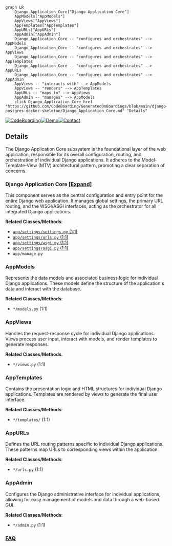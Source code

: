 ```mermaid
graph LR
    Django_Application_Core["Django Application Core"]
    AppModels["AppModels"]
    AppViews["AppViews"]
    AppTemplates["AppTemplates"]
    AppURLs["AppURLs"]
    AppAdmin["AppAdmin"]
    Django_Application_Core -- "configures and orchestrates" --> AppModels
    Django_Application_Core -- "configures and orchestrates" --> AppViews
    Django_Application_Core -- "configures and orchestrates" --> AppTemplates
    Django_Application_Core -- "configures and orchestrates" --> AppURLs
    Django_Application_Core -- "configures and orchestrates" --> AppAdmin
    AppViews -- "interacts with" --> AppModels
    AppViews -- "renders" --> AppTemplates
    AppURLs -- "maps to" --> AppViews
    AppAdmin -- "manages" --> AppModels
    click Django_Application_Core href "https://github.com/CodeBoarding/GeneratedOnBoardings/blob/main/django-postgres-docker-skeleton/Django_Application_Core.md" "Details"
```

[![CodeBoarding](https://img.shields.io/badge/Generated%20by-CodeBoarding-9cf?style=flat-square)](https://github.com/CodeBoarding/GeneratedOnBoardings)[![Demo](https://img.shields.io/badge/Try%20our-Demo-blue?style=flat-square)](https://www.codeboarding.org/demo)[![Contact](https://img.shields.io/badge/Contact%20us%20-%20contact@codeboarding.org-lightgrey?style=flat-square)](mailto:contact@codeboarding.org)

## Details

The Django Application Core subsystem is the foundational layer of the web application, responsible for its overall configuration, routing, and orchestration of individual Django applications. It adheres to the Model-Template-View (MTV) architectural pattern, promoting a clear separation of concerns.

### Django Application Core [[Expand]](./Django_Application_Core.md)
This component serves as the central configuration and entry point for the entire Django web application. It manages global settings, the primary URL routing, and the WSGI/ASGI interfaces, acting as the orchestrator for all integrated Django applications.


**Related Classes/Methods**:

- <a href="https://github.com/anil3a/django-postgres-docker-skeleton/blob/master/app/settings/settings.py#L1-L1" target="_blank" rel="noopener noreferrer">`app/settings/settings.py` (1:1)</a>
- <a href="https://github.com/anil3a/django-postgres-docker-skeleton/blob/master/app/settings/urls.py#L1-L1" target="_blank" rel="noopener noreferrer">`app/settings/urls.py` (1:1)</a>
- <a href="https://github.com/anil3a/django-postgres-docker-skeleton/blob/master/app/settings/wsgi.py#L1-L1" target="_blank" rel="noopener noreferrer">`app/settings/wsgi.py` (1:1)</a>
- <a href="https://github.com/anil3a/django-postgres-docker-skeleton/blob/master/app/settings/asgi.py#L1-L1" target="_blank" rel="noopener noreferrer">`app/settings/asgi.py` (1:1)</a>
- `app/manage.py`


### AppModels
Represents the data models and associated business logic for individual Django applications. These models define the structure of the application's data and interact with the database.


**Related Classes/Methods**:

- `*/models.py` (1:1)


### AppViews
Handles the request-response cycle for individual Django applications. Views process user input, interact with models, and render templates to generate responses.


**Related Classes/Methods**:

- `*/views.py` (1:1)


### AppTemplates
Contains the presentation logic and HTML structures for individual Django applications. Templates are rendered by views to generate the final user interface.


**Related Classes/Methods**:

- `*/templates/` (1:1)


### AppURLs
Defines the URL routing patterns specific to individual Django applications. These patterns map URLs to corresponding views within the application.


**Related Classes/Methods**:

- `*/urls.py` (1:1)


### AppAdmin
Configures the Django administrative interface for individual applications, allowing for easy management of models and data through a web-based GUI.


**Related Classes/Methods**:

- `*/admin.py` (1:1)




### [FAQ](https://github.com/CodeBoarding/GeneratedOnBoardings/tree/main?tab=readme-ov-file#faq)